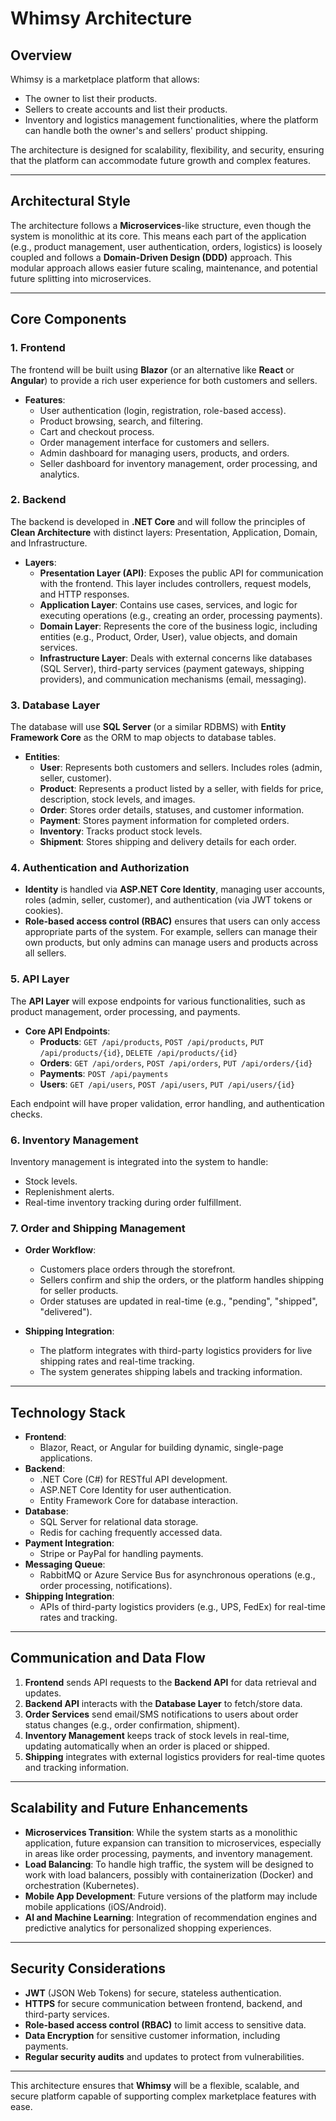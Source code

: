 # Whimsy Architecture

## Overview

Whimsy is a marketplace platform that allows:
- The owner to list their products.
- Sellers to create accounts and list their products.
- Inventory and logistics management functionalities, where the platform can handle both the owner's and sellers' product shipping.

The architecture is designed for scalability, flexibility, and security, ensuring that the platform can accommodate future growth and complex features.

---

## Architectural Style

The architecture follows a **Microservices**-like structure, even though the system is monolithic at its core. This means each part of the application (e.g., product management, user authentication, orders, logistics) is loosely coupled and follows a **Domain-Driven Design (DDD)** approach. This modular approach allows easier future scaling, maintenance, and potential future splitting into microservices.

---

## Core Components

### 1. **Frontend**
The frontend will be built using **Blazor** (or an alternative like **React** or **Angular**) to provide a rich user experience for both customers and sellers.

- **Features**:
  - User authentication (login, registration, role-based access).
  - Product browsing, search, and filtering.
  - Cart and checkout process.
  - Order management interface for customers and sellers.
  - Admin dashboard for managing users, products, and orders.
  - Seller dashboard for inventory management, order processing, and analytics.

### 2. **Backend**
The backend is developed in **.NET Core** and will follow the principles of **Clean Architecture** with distinct layers: Presentation, Application, Domain, and Infrastructure.

- **Layers**:
  - **Presentation Layer (API)**: Exposes the public API for communication with the frontend. This layer includes controllers, request models, and HTTP responses.
  - **Application Layer**: Contains use cases, services, and logic for executing operations (e.g., creating an order, processing payments). 
  - **Domain Layer**: Represents the core of the business logic, including entities (e.g., Product, Order, User), value objects, and domain services.
  - **Infrastructure Layer**: Deals with external concerns like databases (SQL Server), third-party services (payment gateways, shipping providers), and communication mechanisms (email, messaging).

### 3. **Database Layer**
The database will use **SQL Server** (or a similar RDBMS) with **Entity Framework Core** as the ORM to map objects to database tables.

- **Entities**:
  - **User**: Represents both customers and sellers. Includes roles (admin, seller, customer).
  - **Product**: Represents a product listed by a seller, with fields for price, description, stock levels, and images.
  - **Order**: Stores order details, statuses, and customer information.
  - **Payment**: Stores payment information for completed orders.
  - **Inventory**: Tracks product stock levels.
  - **Shipment**: Stores shipping and delivery details for each order.

### 4. **Authentication and Authorization**
- **Identity** is handled via **ASP.NET Core Identity**, managing user accounts, roles (admin, seller, customer), and authentication (via JWT tokens or cookies).
- **Role-based access control (RBAC)** ensures that users can only access appropriate parts of the system. For example, sellers can manage their own products, but only admins can manage users and products across all sellers.

### 5. **API Layer**
The **API Layer** will expose endpoints for various functionalities, such as product management, order processing, and payments.

- **Core API Endpoints**:
  - **Products**: `GET /api/products`, `POST /api/products`, `PUT /api/products/{id}`, `DELETE /api/products/{id}`
  - **Orders**: `GET /api/orders`, `POST /api/orders`, `PUT /api/orders/{id}`
  - **Payments**: `POST /api/payments`
  - **Users**: `GET /api/users`, `POST /api/users`, `PUT /api/users/{id}`

Each endpoint will have proper validation, error handling, and authentication checks.

### 6. **Inventory Management**
Inventory management is integrated into the system to handle:
- Stock levels.
- Replenishment alerts.
- Real-time inventory tracking during order fulfillment.

### 7. **Order and Shipping Management**
- **Order Workflow**:
  - Customers place orders through the storefront.
  - Sellers confirm and ship the orders, or the platform handles shipping for seller products.
  - Order statuses are updated in real-time (e.g., "pending", "shipped", "delivered").
  
- **Shipping Integration**:
  - The platform integrates with third-party logistics providers for live shipping rates and real-time tracking.
  - The system generates shipping labels and tracking information.

---

## Technology Stack

- **Frontend**:
  - Blazor, React, or Angular for building dynamic, single-page applications.
- **Backend**:
  - .NET Core (C#) for RESTful API development.
  - ASP.NET Core Identity for user authentication.
  - Entity Framework Core for database interaction.
- **Database**:
  - SQL Server for relational data storage.
  - Redis for caching frequently accessed data.
- **Payment Integration**:
  - Stripe or PayPal for handling payments.
- **Messaging Queue**:
  - RabbitMQ or Azure Service Bus for asynchronous operations (e.g., order processing, notifications).
- **Shipping Integration**:
  - APIs of third-party logistics providers (e.g., UPS, FedEx) for real-time rates and tracking.

---

## Communication and Data Flow

1. **Frontend** sends API requests to the **Backend API** for data retrieval and updates.
2. **Backend API** interacts with the **Database Layer** to fetch/store data.
3. **Order Services** send email/SMS notifications to users about order status changes (e.g., order confirmation, shipment).
4. **Inventory Management** keeps track of stock levels in real-time, updating automatically when an order is placed or shipped.
5. **Shipping** integrates with external logistics providers for real-time quotes and tracking information.

---

## Scalability and Future Enhancements

- **Microservices Transition**: While the system starts as a monolithic application, future expansion can transition to microservices, especially in areas like order processing, payments, and inventory management.
- **Load Balancing**: To handle high traffic, the system will be designed to work with load balancers, possibly with containerization (Docker) and orchestration (Kubernetes).
- **Mobile App Development**: Future versions of the platform may include mobile applications (iOS/Android).
- **AI and Machine Learning**: Integration of recommendation engines and predictive analytics for personalized shopping experiences.

---

## Security Considerations

- **JWT** (JSON Web Tokens) for secure, stateless authentication.
- **HTTPS** for secure communication between frontend, backend, and third-party services.
- **Role-based access control (RBAC)** to limit access to sensitive data.
- **Data Encryption** for sensitive customer information, including payments.
- **Regular security audits** and updates to protect from vulnerabilities.

---

This architecture ensures that **Whimsy** will be a flexible, scalable, and secure platform capable of supporting complex marketplace features with ease.

